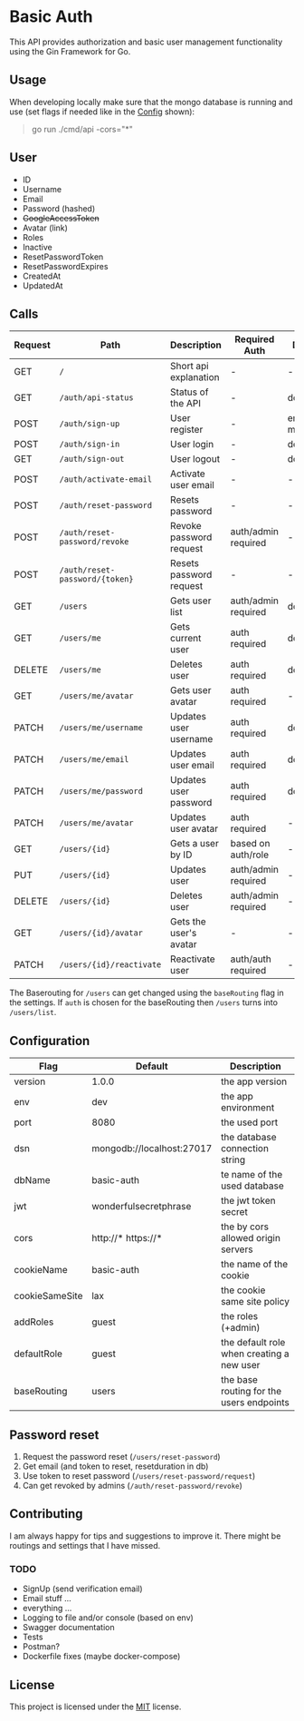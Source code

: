# Basic Auth

This API provides authorization and basic user management functionality using the Gin Framework for Go.

## Usage

When developing locally make sure that the mongo database is running and use (set flags if needed like in the [Config](#configuration) shown):

> go run ./cmd/api -cors="\*"

## User

- ID
- Username
- Email
- Password (hashed)
- ~~GoogleAccessToken~~
- Avatar (link)
- Roles
- Inactive
- ResetPasswordToken
- ResetPasswordExpires
- CreatedAt
- UpdatedAt

## Calls

| Request | Path                           | Description             | Required Auth       | Done          |
| ------- | ------------------------------ | ----------------------- | ------------------- | ------------- |
| GET     | `/`                            | Short api explanation   | -                   | -             |
| GET     | `/auth/api-status`             | Status of the API       | -                   | done          |
| POST    | `/auth/sign-up`                | User register           | -                   | email missing |
| POST    | `/auth/sign-in`                | User login              | -                   | done          |
| GET     | `/auth/sign-out`               | User logout             | -                   | done          |
| POST    | `/auth/activate-email`         | Activate user email     | -                   | -             |
| POST    | `/auth/reset-password`         | Resets password         | -                   | -             |
| POST    | `/auth/reset-password/revoke`  | Revoke password request | auth/admin required | -             |
| POST    | `/auth/reset-password/{token}` | Resets password request | -                   | -             |
| GET     | `/users`                       | Gets user list          | auth/admin required | done          |
| GET     | `/users/me`                    | Gets current user       | auth required       | done          |
| DELETE  | `/users/me`                    | Deletes user            | auth required       | done          |
| GET     | `/users/me/avatar`             | Gets user avatar        | auth required       | -             |
| PATCH   | `/users/me/username`           | Updates user username   | auth required       | done          |
| PATCH   | `/users/me/email`              | Updates user email      | auth required       | done          |
| PATCH   | `/users/me/password`           | Updates user password   | auth required       | done          |
| PATCH   | `/users/me/avatar`             | Updates user avatar     | auth required       | -             |
| GET     | `/users/{id}`                  | Gets a user by ID       | based on auth/role  | -             |
| PUT     | `/users/{id}`                  | Updates user            | auth/admin required | -             |
| DELETE  | `/users/{id}`                  | Deletes user            | auth/admin required | -             |
| GET     | `/users/{id}/avatar`           | Gets the user's avatar  | -                   | -             |
| PATCH   | `/users/{id}/reactivate`       | Reactivate user         | auth/auth required  | -             |

The Baserouting for `/users` can get changed using the `baseRouting` flag in the settings. If `auth` is chosen for the baseRouting then `/users` turns into `/users/list`.

## Configuration

| Flag           | Default                   | Description                               |
| -------------- | ------------------------- | ----------------------------------------- |
| version        | 1.0.0                     | the app version                           |
| env            | dev                       | the app environment                       |
| port           | 8080                      | the used port                             |
| dsn            | mongodb://localhost:27017 | the database connection string            |
| dbName         | basic-auth                | te name of the used database              |
| jwt            | wonderfulsecretphrase     | the jwt token secret                      |
| cors           | http://\* https://\*      | the by cors allowed origin servers        |
| cookieName     | basic-auth                | the name of the cookie                    |
| cookieSameSite | lax                       | the cookie same site policy               |
| addRoles       | guest                     | the roles (+admin)                        |
| defaultRole    | guest                     | the default role when creating a new user |
| baseRouting    | users                     | the base routing for the users endpoints  |

## Password reset

1. Request the password reset (`/users/reset-password`)
2. Get email (and token to reset, resetduration in db)
3. Use token to reset password (`/users/reset-password/request`)
4. Can get revoked by admins (`/auth/reset-password/revoke`)

## Contributing

I am always happy for tips and suggestions to improve it.
There might be routings and settings that I have missed.

### TODO

- SignUp (send verification email)
- Email stuff ...
- everything ...
- Logging to file and/or console (based on env)
- Swagger documentation
- Tests
- Postman?
- Dockerfile fixes (maybe docker-compose)

## License

This project is licensed under the [MIT](/LICENSE) license.
